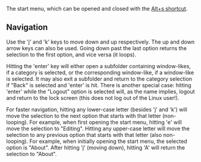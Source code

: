 The start menu, which can be opened and closed with the [Alt+s shortcut](../system/shortcuts.md).

## Navigation

Use the 'j' and 'k' keys to move down and up respectively. The up and down arrow keys can also be used. Going down past the last option returns the selection to the first option, and vice versa (it loops).

Hitting the 'enter' key will either open a subfolder containing window-likes, if a category is selected, or the corresponding window-like, if a window-like is selected. It may also exit a subfolder and return to the category selection if "Back" is selected and 'enter' is hit. There is another special case: hitting 'enter' while the "Logout" option is selected will, as the name implies, logout and return to the lock screen (this does not log out of the Linux user!).

For faster navigation, hitting any lower-case letter (besides 'j' and 'k') will move the selection to the next option that starts with that letter (non-looping). For example, when first opening the start menu, hitting 'e' will move the selection to "Editing". Hitting any upper-case letter will move the selection to any previous option that starts with that letter (also non-looping). For example, when initially opening the start menu, the selected option is "About". After hitting 'j' (moving down), hitting 'A' will return the selection to "About".
